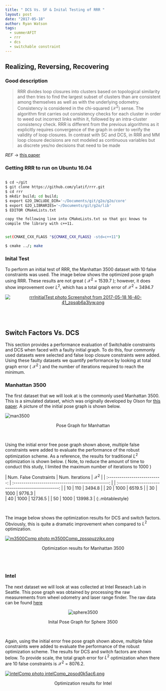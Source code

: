```yaml
---
title: " DCS Vs. SF & Inital Testing of RRR "
layout: post
date: "2017-05-18"
author: Ryan Watson 
tags:
  - summerAFIT
  - rrr 
  - dcs 
  - switchable constraint
---
```


## Realizing, Reversing, Recovering 

### Good description 

> RRR divides
loop closures into clusters based on topological similarity and then tries to find the largest subset of clusters than are consistent among themselves as well as with the underlying odometry. Consistency is considered in the chi-squared ($\mathcal{X}^2)$ sense. The algorithm first carries out consistency checks for each cluster in order to weed out incorrect links within it, followed by an intra-cluster consistency check. RRR is different from the previous algorithms as it explicitly requires convergence of the graph in order to verify the validity of loop closures. In contrast with SC and DCS, in RRR and MM loop closure decisions are not modeled as continuous variables but as discrete yes/no decisions that need to be made

*REF* $\rightarrow$ [this paper](http://n.ethz.ch/~cesarc/files/IROS2014_latif.pdf) 

### Getting RRR to run on Ubuntu 16.04

```bash

$ cd ~/git
$ git clone https://github.com/ylatif/rrr.git
$ cd rrr
$ mkdir build; cd build;
$ export G2O_INCLUDE_DIR='~/Documents/git/g2o/g2o/core'
$ export G2O_LIBRARIES='~/Documents/git/g2o/lib'
$ EDITOR CMakeLists.txt

copy the following line into CMakeLists.txt so that gcc knows to 
compile the library with c++11. 


set(CMAKE_CXX_FLAGS "${CMAKE_CXX_FLAGS} -std=c++11")

$ cmake ../; make

```


### Inital Test 

To perform an initial test of RRR, the Manhattan 3500 dataset with 10 false constraints was used. The image below shows the optimized pose graph using RRR. These results are not great ( $\mathcal{X}^2$ = 1539.7 ); however, it does show improvement over $L^2$, which has a total graph error of $\mathcal{X}^2$ = 3494.7 

<p align='center'>
<a href="https://lh3.googleusercontent.com/o1vVV8NDV4bM2j-SVGcmApkJDSBAx21vLQx5oscuMHTEfE5Uu4rYfZUHERa2rUvRpYE9J0Rq9KH7YXd2Xrneq7p5b6Qwsi1PIBY4H01Jhxdy9_JM_ci4pY_qpjGKA8GtwhANqw4yVqbk-kPAfsCV6go8MbY9PwiT96eCccyZgPfq6Bmdn5H5GWJ4tUqnWgS-dSYd-ke1W9HC21wbtI5qrcbkOnP0ljdztLNP5wt9WTCSkOItmKo8LbpNVKxvyqaykReZkEZOWEujKJjx5-lJtVkCILB3kifcEBZVC7klugnemP-dLubYG6kF3Uuu5IQp6_JSmNfVr9TC9UD2Vv9atNoau0AwpWXyXvmmsXo_ObGQHpcQJsYZ7GEhmEym9zc4AvNt_pg70VdMv1-EJLUtWGfCLdTsBFRneEZ31kZIUecsHsnBsOhZscMZu2WSwLxjRyKHbU4lW7iP_ZS_k2KDWmTwE2h1lSCvqQwrPWrI8ZnhxRrml9rRVWqziE3PTUSsbTEf-9wjTH9XSTlVKmUA8ZuiFDCna1QLOoz-L5eND5TLu1TjcL5QkLZPk4S4bCI0W6cxTL_FDjM=s642-w642-h465-no" target="_blank"><img src="https://lh3.googleusercontent.com/o1vVV8NDV4bM2j-SVGcmApkJDSBAx21vLQx5oscuMHTEfE5Uu4rYfZUHERa2rUvRpYE9J0Rq9KH7YXd2Xrneq7p5b6Qwsi1PIBY4H01Jhxdy9_JM_ci4pY_qpjGKA8GtwhANqw4yVqbk-kPAfsCV6go8MbY9PwiT96eCccyZgPfq6Bmdn5H5GWJ4tUqnWgS-dSYd-ke1W9HC21wbtI5qrcbkOnP0ljdztLNP5wt9WTCSkOItmKo8LbpNVKxvyqaykReZkEZOWEujKJjx5-lJtVkCILB3kifcEBZVC7klugnemP-dLubYG6kF3Uuu5IQp6_JSmNfVr9TC9UD2Vv9atNoau0AwpWXyXvmmsXo_ObGQHpcQJsYZ7GEhmEym9zc4AvNt_pg70VdMv1-EJLUtWGfCLdTsBFRneEZ31kZIUecsHsnBsOhZscMZu2WSwLxjRyKHbU4lW7iP_ZS_k2KDWmTwE2h1lSCvqQwrPWrI8ZnhxRrml9rRVWqziE3PTUSsbTEf-9wjTH9XSTlVKmUA8ZuiFDCna1QLOoz-L5eND5TLu1TjcL5QkLZPk4S4bCI0W6cxTL_FDjM=s642-w642-h465-no" border="0" alt="rrrInitialTest photo Screenshot from 2017-05-18 16-40-41_zpsqb6a3lyw.png"/></a>
</p>

<br><br>


## Switch Factors Vs. DCS 

This section provides a performance evaluation of Switchable constraints and DCS when faced with a faulty initial graph. To do this, four commonly used datasets were selected and false loop closure constraints were added. Using these faulty datasets we quantify performance by looking at total graph error ( $\mathcal{X}^2$ ) and the number of iterations required to reach the minimum.  

### Manhattan 3500 

The first dataset that we will look at is the commonly used Manhattan 3500. This is a simulated dataset, which was originally developed by Olson for [this paper](http://rvsn.csail.mit.edu/graphoptim/eolson-graphoptim2006.pdf). A picture of the initial pose graph is shown below.

<img src="http://www.lucacarlone.com/images/M3500_eg2o.jpg" alt="man3500" align="middle" >
<p align="center">
Pose Graph for Manhattan
</p>

<br>

Using the initial error free pose graph shown above, multiple false constraints were added to evaluate the performance of the robust optimization scheme. As a reference, the results for traditional $L^2$ optimization is shown below. ( Note, to reduce the amount of time to conduct this study, I limited the maximum number of iterations to 1000 )
<br>

| Num. False Constraints        |     Num. Iterations                      |       $\mathcal{X}^2$       |
| :---------------------------: | :------------------------------------------------: | | :------------------------------------------------: |
|    10      |   110  |  3494.8 |
|    20      |   1000 |  6519.5 | 
|    30      |   1000 |  9776.3 |                        
|    40      |   1000 | 12736.5 |
|    50      |   1000 | 13998.3 | 
{:.mbtablestyle}

<br>

The image below shows the optimization results for DCS and switch factors. Obviously, this is quite a dramatic improvement when compared to $L^2$ optimization. 

<a href="https://lh3.googleusercontent.com/02eto_PCfHl5_EQ1yJrOm8729_g7ubK8P3JO0x4ykqV9FCCfROkvUhOtFK2gXwNcWDye-TAi-Qx5mZ4Lrbk1b1mmkdLWjppn9lxN7qPthJm_ZGjk8S24_X0p4LbPEkiHZGR1JanZkUCXqER4MuZKyPE9QMn-Zpj0tuAyniJfKTNKFac_6GrNZfg_fJG7QiWglRqWuqxnJWSXEYLQVgVx_MndBUM53BiEwDkEL4Zjd2fkmk97Lb5tOFsGeZ_FzWIiuibb2HmIWlGl-GVKnRCydDkA1TMZpO0mrq20aAQncH-3LuvwsYBpHEUBM2czG6GXMe9Kt89husj_HdA49p5gF2jBVhKBuod2gnP-a5OwF-ZY09ABFKO8JO8gDi07WvkOt5fjwcObn-ANydWPU659L1gJPahOjhVN92s0PHKamwqBgMeEiSAclMpNdyR_naMfCwz0S7rhI1wSV0LNLv9Vxs2nrduM6uviuzmZfwUorZsDtiForZ1zyUMUJLG7NOrt57q2UoxYnrJUJCFkMYHDrZEZ7feb71dqJ2EJvG1WQqq_9eUtezcsd_aS2Gn5RBXjLnuKClr-vvc=s1024-w1024-h538-no" target="_blank"><img src="https://lh3.googleusercontent.com/02eto_PCfHl5_EQ1yJrOm8729_g7ubK8P3JO0x4ykqV9FCCfROkvUhOtFK2gXwNcWDye-TAi-Qx5mZ4Lrbk1b1mmkdLWjppn9lxN7qPthJm_ZGjk8S24_X0p4LbPEkiHZGR1JanZkUCXqER4MuZKyPE9QMn-Zpj0tuAyniJfKTNKFac_6GrNZfg_fJG7QiWglRqWuqxnJWSXEYLQVgVx_MndBUM53BiEwDkEL4Zjd2fkmk97Lb5tOFsGeZ_FzWIiuibb2HmIWlGl-GVKnRCydDkA1TMZpO0mrq20aAQncH-3LuvwsYBpHEUBM2czG6GXMe9Kt89husj_HdA49p5gF2jBVhKBuod2gnP-a5OwF-ZY09ABFKO8JO8gDi07WvkOt5fjwcObn-ANydWPU659L1gJPahOjhVN92s0PHKamwqBgMeEiSAclMpNdyR_naMfCwz0S7rhI1wSV0LNLv9Vxs2nrduM6uviuzmZfwUorZsDtiForZ1zyUMUJLG7NOrt57q2UoxYnrJUJCFkMYHDrZEZ7feb71dqJ2EJvG1WQqq_9eUtezcsd_aS2Gn5RBXjLnuKClr-vvc=s1024-w1024-h538-no" border="0" alt="m3500Comp photo m3500Comp_zpsspuzzjkx.png"/></a>
<p align='center'>
Optimization results for Manhattan 3500
</p>

<br><br>


### Intel  

The next dataset we will look at was collected at Intel Reseach Lab in Seattle. This pose graph was obtained by processing the raw measurements from wheel odometry and laser range finder. The raw data can be found [here](http://ais.informatik.uni-freiburg.de/slamevaluation)

<p align = 'center'>
<img src="http://www.lucacarlone.com/images/intel_lago_map.jpg" alt="sphere3500" align="middle" >
</p>
<p align="center">
Inital Pose Graph for Sphere 3500
</p>

<br>

Again, using the initial error free pose graph shown above, multiple false constraints were added to evaluate the performance of the robust optimization scheme. The results for DCS and switch factors are shown below. To provide scale, the total graph error for $L^2$ optimization when there are 10 false constraints is $\mathcal{X}^2$ = 8076.2. 


<a href="https://lh3.googleusercontent.com/sD2TtF7aXd-chP5hKS3LWnlaOBK1IiLJRzJluWs_Qqybuh3Gm4Nqk3jj_zZBgCUgmXhfUATzPPuZimVum109iq1ESXDcmd7eAXor311El2K0RXzw0NnEApSwMP1pWayeVe5FR_tmwigHDYORhbh-zWcNqUoIh-bgdCO6JDAdPFbhMDiUVW7UBNLKRo7ZVyKmvmd2iVphvx98ROewvtIGzBbXm9eWrlKIuoCRwQejFePGzmDR5Y7bec8SbriQFEQD67WzXKT-Eksfz8L5zEulUPqrlo79ylvZlfd1Dy174yCGHOlOHnRlEybho7c9AurdqHWY85eP8hLuk9PCX0Osf8X63rXpafFDnRmZ0Kdc8nhPn-W9toT13BPQfiy3dUv0Q6YT2A95wMr1esbDrL8oN-mzjJGPSUD8B7fh8C0jb8ssaueAIpEoCw7ljNkxm3_AdMYMTxyqltSA2bducXFplrbGeO3pkv4jKYuPkrg__eTl6fO1zsQN_nonW7_BSEnodImP06r7zIvWAT6xIJuqOVRSdWE-s8qmT1PFCovEYCwexPg3gkCVm8gS3_VQsc1ZoumyrAS0fIE=s1024-w1024-h538-no" target="_blank"><img src="https://lh3.googleusercontent.com/sD2TtF7aXd-chP5hKS3LWnlaOBK1IiLJRzJluWs_Qqybuh3Gm4Nqk3jj_zZBgCUgmXhfUATzPPuZimVum109iq1ESXDcmd7eAXor311El2K0RXzw0NnEApSwMP1pWayeVe5FR_tmwigHDYORhbh-zWcNqUoIh-bgdCO6JDAdPFbhMDiUVW7UBNLKRo7ZVyKmvmd2iVphvx98ROewvtIGzBbXm9eWrlKIuoCRwQejFePGzmDR5Y7bec8SbriQFEQD67WzXKT-Eksfz8L5zEulUPqrlo79ylvZlfd1Dy174yCGHOlOHnRlEybho7c9AurdqHWY85eP8hLuk9PCX0Osf8X63rXpafFDnRmZ0Kdc8nhPn-W9toT13BPQfiy3dUv0Q6YT2A95wMr1esbDrL8oN-mzjJGPSUD8B7fh8C0jb8ssaueAIpEoCw7ljNkxm3_AdMYMTxyqltSA2bducXFplrbGeO3pkv4jKYuPkrg__eTl6fO1zsQN_nonW7_BSEnodImP06r7zIvWAT6xIJuqOVRSdWE-s8qmT1PFCovEYCwexPg3gkCVm8gS3_VQsc1ZoumyrAS0fIE=s1024-w1024-h538-no" border="0" alt="intelComp photo intelComp_zpsod0k5ac6.png"/></a>
<p align='center'>
Optimization results for Intel 
</p>

<br><br>
